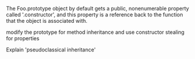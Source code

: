 

The Foo.prototype object by default gets a public, nonenumerable property called '.constructor', and this property
is a reference back to the function that the object is associated with.

modify the prototype for method inheritance and use constructor stealing for properties

Explain 'pseudoclassical inheritance'
